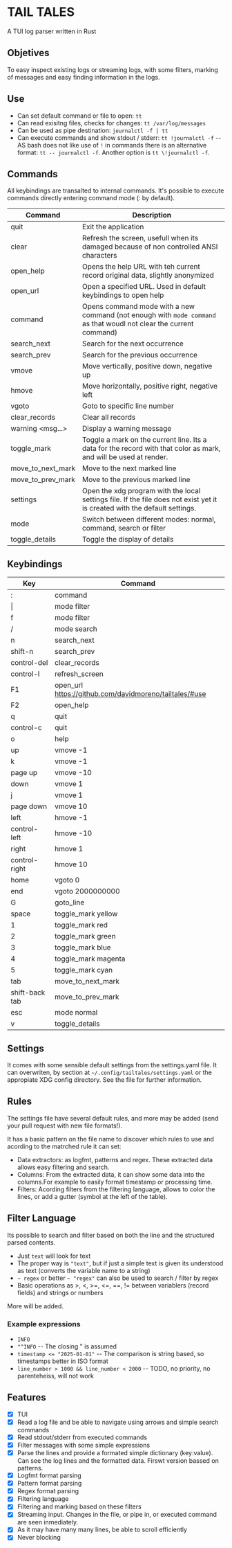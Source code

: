 # TAIL TALES

A TUI log parser written in Rust

## Objetives

To easy inspect existing logs or streaming logs, with some filters, marking of messages
and easy finding information in the logs.

## Use

- Can set default command or file to open: `tt`
- Can read exisitng files, checks for changes: `tt /var/log/messages`
- Can be used as pipe destination: `journalctl -f | tt`
- Can execute commands and show stdout / stderr: `tt !journalctl -f` -- AS bash does not like use of `!` in commands there is an alternative format: `tt -- journalctl -f`. Another option is `tt \!journalctl -f`.

## Commands

All keybindings are transalted to internal commands. It's possible to execute commands directly entering
command mode (: by default).

| Command             | Description                                                                                                                |
| ------------------- | -------------------------------------------------------------------------------------------------------------------------- |
| quit                | Exit the application                                                                                                       |
| clear               | Refresh the screen, usefull when its damaged because of non controlled ANSI characters                                     |
| open_help           | Opens the help URL with teh current record original data, slightly anonymized                                              |
| open_url <url>      | Open a specified URL. Used in default keybindings to open help                                                             |
| command             | Opens command mode with a new command (not enough with `mode command` as that woudl not clear the current command)         |
| search_next         | Search for the next occurrence                                                                                             |
| search_prev         | Search for the previous occurrence                                                                                         |
| vmove <ammount>     | Move vertically, positive down, negative up                                                                                |
| hmove <ammount>     | Move horizontally, positive right, negative left                                                                           |
| vgoto <lineno>      | Goto to specific line number                                                                                               |
| clear_records       | Clear all records                                                                                                          |
| warning <msg...>    | Display a warning message                                                                                                  |
| toggle_mark <color> | Toggle a mark on the current line. Its a data for the record with that color as mark, and will be used at render.          |
| move_to_next_mark   | Move to the next marked line                                                                                               |
| move_to_prev_mark   | Move to the previous marked line                                                                                           |
| settings            | Open the xdg program with the local settings file. If the file does not exist yet it is created with the default settings. |
| mode <mode>         | Switch between different modes: normal, command, search or filter                                                          |
| toggle_details      | Toggle the display of details                                                                                              |

## Keybindings

| Key            | Command                                                |
| -------------- | ------------------------------------------------------ |
| :              | command                                                |
| \|             | mode filter                                            |
| f              | mode filter                                            |
| /              | mode search                                            |
| n              | search_next                                            |
| shift-n        | search_prev                                            |
| control-del    | clear_records                                          |
| control-l      | refresh_screen                                         |
| F1             | open_url https://github.com/davidmoreno/tailtales/#use |
| F2             | open_help                                              |
| q              | quit                                                   |
| control-c      | quit                                                   |
| o              | help                                                   |
| up             | vmove -1                                               |
| k              | vmove -1                                               |
| page up        | vmove -10                                              |
| down           | vmove 1                                                |
| j              | vmove 1                                                |
| page down      | vmove 10                                               |
| left           | hmove -1                                               |
| control-left   | hmove -10                                              |
| right          | hmove 1                                                |
| control-right  | hmove 10                                               |
| home           | vgoto 0                                                |
| end            | vgoto 2000000000                                       |
| G              | goto_line                                              |
| space          | toggle_mark yellow                                     |
| 1              | toggle_mark red                                        |
| 2              | toggle_mark green                                      |
| 3              | toggle_mark blue                                       |
| 4              | toggle_mark magenta                                    |
| 5              | toggle_mark cyan                                       |
| tab            | move_to_next_mark                                      |
| shift-back tab | move_to_prev_mark                                      |
| esc            | mode normal                                            |
| v              | toggle_details                                         |

## Settings

It comes with some sensible default settings from the settings.yaml file. It can overwriten, by section at
`~/.config/tailtales/settings.yaml` or the appropiate XDG config directory. See the file for further information.

## Rules

The settings file have several default rules, and more may be added (send your pull request with new file formats!).

It has a basic pattern on the file name to discover which rules to use and acording to the matrched rule it can set:

- Data extractors: as logfmt, patterns and regex. These extracted data allows easy filtering and search.
- Columns: From the extracted data, it can show some data into the columns.For example to easily format timestamp or processing time.
- Filters: Acording filters from the filtering language, allows to color the lines, or add a gutter (symbol at the left of the table).

## Filter Language

Its possible to search and filter based on both the line and the structured parsed contents.

- Just `text` will look for text
- The proper way is `"text"`, but if just a simple text is given its understood as text (converts the variable name to a string)
- `~ regex` or better `~ "regex"` can also be used to search / filter by regex
- Basic operations as >, <, >=, <=, ==, != between variablers (record fields) and strings or numbers

More will be added.

### Example expressions

- `INFO`
- `"^INFO` -- The closing " is assumed
- `timestamp <= "2025-01-01"` -- The comparison is string based, so timestamps better in ISO format
- `line_number > 1000 && line_number < 2000` -- TODO, no priority, no parenteheiss, will not work

## Features

- [x] TUI
- [x] Read a log file and be able to navigate using arrows and simple search commands
- [x] Read stdout/stderr from executed commands
- [x] Filter messages with some simple expressions
- [x] Parse the lines and provide a formated simple dictionary (key:value). Can see
      the log lines and the formatted data. Firswt version bassed on patterns.
- [x] Logfmt format parsing
- [x] Pattern format parsing
- [x] Regex format parsing
- [x] Filtering language
- [x] Filtering and marking based on these filters
- [x] Streaming input. Changes in the file, or pipe in, or executed command are seen inmediately.
- [x] As it may have many many lines, be able to scroll efficiently
- [x] Never blocking
